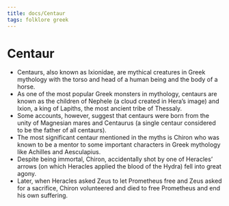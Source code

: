 ```yaml
---
title: docs/Centaur
tags: folklore greek
---
```


# Centaur

- Centaurs, also known as Ixionidae, are mythical creatures in Greek mythology with the torso and head of a human being and the body of a horse.
- As one of the most popular Greek monsters in mythology, centaurs are known as the children of Nephele (a cloud created in Hera’s image) and Ixion, a king of Lapiths, the most ancient tribe of Thessaly.
- Some accounts, however, suggest that centaurs were born from the unity of Magnesian mares and Centaurus (a single centaur considered to be the father of all centaurs).
- The most significant centaur mentioned in the myths is Chiron who was known to be a mentor to some important characters in Greek mythology like Achilles and Aesculapius.
- Despite being immortal, Chiron, accidentally shot by one of Heracles’ arrows (on which Heracles applied the blood of the Hydra) fell into great agony.
- Later, when Heracles asked Zeus to let Prometheus free and Zeus asked for a sacrifice, Chiron volunteered and died to free Prometheus and end his own suffering.